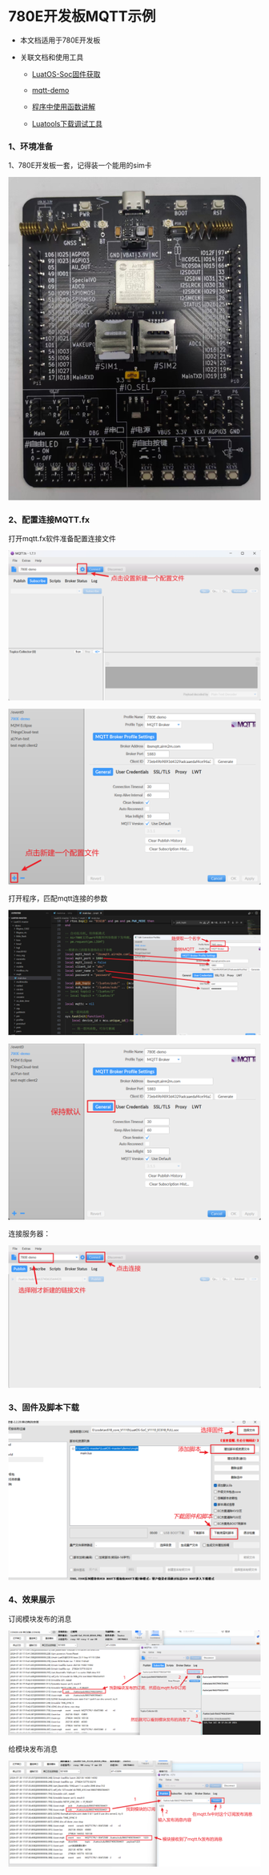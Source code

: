 # 780E开发板MQTT示例

- 本文档适用于780E开发板

- 关联文档和使用工具

  - [LuatOS-Soc固件获取](https://gitee.com/openLuat/LuatOS/releases)

  - [mqtt-demo](https://gitee.com/openLuat/LuatOS/tree/master/demo/mqtt)

  - [程序中使用函数讲解](https://wiki.luatos.com/api/mqtt.html)
  
  - [Luatools下载调试工具](https://gitee.com/openLuat/luatos-doc-pool/blob/master/doc/%E5%BC%80%E5%8F%91%E5%B7%A5%E5%85%B7%E5%8F%8A%E4%BD%BF%E7%94%A8%E8%AF%B4%E6%98%8E/Luatools%E4%B8%8B%E8%BD%BD%E8%B0%83%E8%AF%95%E5%B7%A5%E5%85%B7.md)



### 1、环境准备

1、780E开发板一套，记得装一个能用的sim卡

![](..\image\LuatOS开发资料\示例\MQTT.fx\开发板.jpg)

### 2、配置连接MQTT.fx

打开mqtt.fx软件准备配置连接文件

![](..\image\LuatOS开发资料\示例\MQTT.fx\mqtt.fx配置1-1.png)

![](..\image\LuatOS开发资料\示例\MQTT.fx\mqtt.fx配置1-2.png)

打开程序，匹配mqtt连接的参数



![](..\image\LuatOS开发资料\示例\MQTT.fx\mqtt.fx配置1.png)

![](..\image\LuatOS开发资料\示例\MQTT.fx\mqtt.fx配置2.png)

连接服务器：

![](..\image\LuatOS开发资料\示例\MQTT.fx\mqtt.fx配置3.png)

### 3、固件及脚本下载

![](..\image\LuatOS开发资料\示例\MQTT.fx\Luatools下载.png)

### 4、效果展示

订阅模块发布的消息

![](..\image\LuatOS开发资料\示例\MQTT.fx\模块发布消息.png)

给模块发布消息

![](..\image\LuatOS开发资料\示例\MQTT.fx\模块订阅消息.png)



